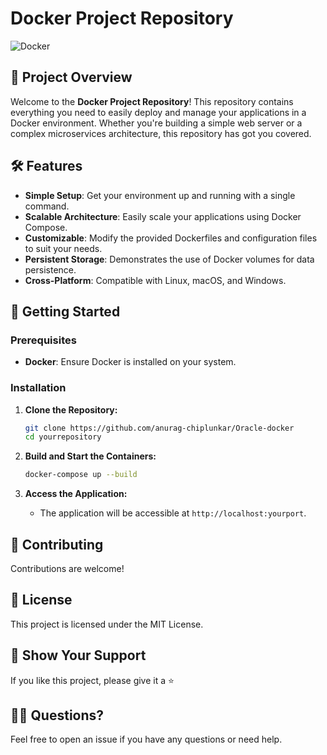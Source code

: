 
# Docker Project Repository

![Docker](https://img.shields.io/badge/Docker-2496ED?style=for-the-badge&logo=docker&logoColor=white)

## 🚀 Project Overview

Welcome to the **Docker Project Repository**! This repository contains everything you need to easily deploy and manage your applications in a Docker environment. Whether you're building a simple web server or a complex microservices architecture, this repository has got you covered.

## 🛠️ Features

- **Simple Setup**: Get your environment up and running with a single command.
- **Scalable Architecture**: Easily scale your applications using Docker Compose.
- **Customizable**: Modify the provided Dockerfiles and configuration files to suit your needs.
- **Persistent Storage**: Demonstrates the use of Docker volumes for data persistence.
- **Cross-Platform**: Compatible with Linux, macOS, and Windows.

## 🏁 Getting Started

### Prerequisites

- **Docker**: Ensure Docker is installed on your system.

### Installation

1. **Clone the Repository:**

   ```bash
   git clone https://github.com/anurag-chiplunkar/Oracle-docker
   cd yourrepository
   ```

2. **Build and Start the Containers:**

   ```bash
   docker-compose up --build
   ```

3. **Access the Application:**
   - The application will be accessible at `http://localhost:yourport`.

## 🤝 Contributing

Contributions are welcome!

## 📜 License

This project is licensed under the MIT License.

## 🌟 Show Your Support

If you like this project, please give it a ⭐
## 🙋‍♂️ Questions?

Feel free to open an issue if you have any questions or need help.
